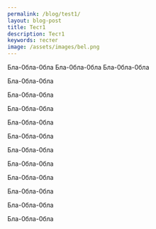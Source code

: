 ```yaml
---
permalink: /blog/test1/
layout: blog-post
title: Тест1
description: Тест1
keywords: тестег
image: /assets/images/bel.png
---
```


Бла-0бла-0бла
Бла-0бла-0бла
Бла-0бла-0бла

<!--more-->

Бла-0бла-0бла


Бла-0бла-0бла

Бла-0бла-0бла

Бла-0бла-0бла

Бла-0бла-0бла

Бла-0бла-0бла

Бла-0бла-0бла

Бла-0бла-0бла

Бла-0бла-0бла

Бла-0бла-0бла

Бла-0бла-0бла
